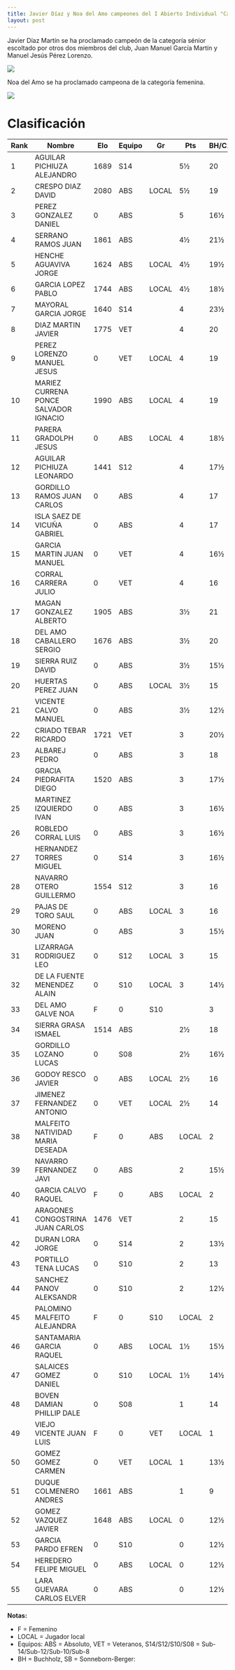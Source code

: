 ```yaml
---
title: Javier Díaz y Noa del Amo campeones del I Abierto Individual "Cabanillas 4 Torres"
layout: post
---
```


Javier Díaz Martín se ha proclamado campeón de la categoría sénior escoltado por otros dos miembros del club, Juan Manuel García Martín y Manuel Jesús Pérez Lorenzo.

![](/assets/2025-09-28-torneo-cabanillas-veteranos.jpg)

Noa del Amo se ha proclamado campeona de la categoría femenina.

![](/assets/2025-09-28-torneo-cabanillas-femenino.jpg)

# Clasificación

| Rank | Nombre | Elo | Equipo | Gr | Pts | BH/C1 | BH | SB |
|------|--------|-----|--------|----|----|-------|----|----|
| 1 | AGUILAR PICHIUZA ALEJANDRO | 1689 | S14 | | 5½ | 20 | 21½ | 18,75 |
| 2 | CRESPO DIAZ DAVID | 2080 | ABS | LOCAL | 5½ | 19 | 19½ | 16,75 |
| 3 | PEREZ GONZALEZ DANIEL | 0 | ABS | | 5 | 16½ | 19 | 15,00 |
| 4 | SERRANO RAMOS JUAN | 1861 | ABS | | 4½ | 21½ | 24½ | 17,00 |
| 5 | HENCHE AGUAVIVA JORGE | 1624 | ABS | LOCAL | 4½ | 19½ | 22½ | 16,25 |
| 6 | GARCIA LOPEZ PABLO | 1744 | ABS | LOCAL | 4½ | 18½ | 20½ | 14,75 |
| 7 | MAYORAL GARCIA JORGE | 1640 | S14 | | 4 | 23½ | 26½ | 15,50 |
| 8 | DIAZ MARTIN JAVIER | 1775 | VET | | 4 | 20 | 23 | 13,00 |
| 9 | PEREZ LORENZO MANUEL JESUS | 0 | VET | LOCAL | 4 | 19 | 22 | 13,00 |
| 10 | MARIEZ CURRENA PONCE SALVADOR IGNACIO | 1990 | ABS | LOCAL | 4 | 19 | 21½ | 13,50 |
| 11 | PARERA GRADOLPH JESUS | 0 | ABS | LOCAL | 4 | 18½ | 20½ | 11,50 |
| 12 | AGUILAR PICHIUZA LEONARDO | 1441 | S12 | | 4 | 17½ | 19 | 11,00 |
| 13 | GORDILLO RAMOS JUAN CARLOS | 0 | ABS | | 4 | 17 | 19 | 10,75 |
| 14 | ISLA SAEZ DE VICUÑA GABRIEL | 0 | ABS | | 4 | 17 | 17½ | 10,50 |
| 15 | GARCIA MARTIN JUAN MANUEL | 0 | VET | | 4 | 16½ | 17 | 10,00 |
| 16 | CORRAL CARRERA JULIO | 0 | VET | | 4 | 16 | 19 | 12,00 |
| 17 | MAGAN GONZALEZ ALBERTO | 1905 | ABS | | 3½ | 21 | 22 | 9,75 |
| 18 | DEL AMO CABALLERO SERGIO | 1676 | ABS | | 3½ | 20 | 23 | 12,25 |
| 19 | SIERRA RUIZ DAVID | 0 | ABS | | 3½ | 15½ | 17 | 7,25 |
| 20 | HUERTAS PEREZ JUAN | 0 | ABS | LOCAL | 3½ | 15 | 16½ | 7,25 |
| 21 | VICENTE CALVO MANUEL | 0 | ABS | | 3½ | 12½ | 14½ | 8,25 |
| 22 | CRIADO TEBAR RICARDO | 1721 | VET | | 3 | 20½ | 23½ | 10,00 |
| 23 | ALBAREJ PEDRO | 0 | ABS | | 3 | 18 | 19½ | 7,50 |
| 24 | GRACIA PIEDRAFITA DIEGO | 1520 | ABS | | 3 | 17½ | 19½ | 8,50 |
| 25 | MARTINEZ IZQUIERDO IVAN | 0 | ABS | | 3 | 16½ | 18½ | 6,50 |
| 26 | ROBLEDO CORRAL LUIS | 0 | ABS | | 3 | 16½ | 18 | 8,25 |
| 27 | HERNANDEZ TORRES MIGUEL | 0 | S14 | | 3 | 16½ | 18 | 6,50 |
| 28 | NAVARRO OTERO GUILLERMO | 1554 | S12 | | 3 | 16 | 17½ | 5,00 |
| 29 | PAJAS DE TORO SAUL | 0 | ABS | LOCAL | 3 | 16 | 16½ | 5,50 |
| 30 | MORENO JUAN | 0 | ABS | | 3 | 15½ | 16½ | 5,00 |
| 31 | LIZARRAGA RODRIGUEZ LEO | 0 | S12 | LOCAL | 3 | 15 | 16 | 5,50 |
| 32 | DE LA FUENTE MENENDEZ ALAIN | 0 | S10 | LOCAL | 3 | 14½ | 16 | 5,50 |
| 33 | DEL AMO GALVE NOA | F | 0 | S10 | | 3 | 13½ | 15 | 5,00 |
| 34 | SIERRA GRASA ISMAEL | 1514 | ABS | | 2½ | 18 | 19½ | 4,50 |
| 35 | GORDILLO LOZANO LUCAS | 0 | S08 | | 2½ | 16½ | 17 | 3,50 |
| 36 | GODOY RESCO JAVIER | 0 | ABS | LOCAL | 2½ | 16 | 17½ | 4,75 |
| 37 | JIMENEZ FERNANDEZ ANTONIO | 0 | VET | LOCAL | 2½ | 14 | 15 | 3,75 |
| 38 | MALFEITO NATIVIDAD MARIA DESEADA | F | 0 | ABS | LOCAL | 2 | 18½ | 21 | 5,50 |
| 39 | NAVARRO FERNANDEZ JAVI | 0 | ABS | | 2 | 15½ | 16½ | 3,00 |
| 40 | GARCIA CALVO RAQUEL | F | 0 | ABS | LOCAL | 2 | 15½ | 16 | 3,50 |
| 41 | ARAGONES CONGOSTRINA JUAN CARLOS | 1476 | VET | | 2 | 15 | 15½ | 1,50 |
| 42 | DURAN LORA JORGE | 0 | S14 | | 2 | 13½ | 14½ | 3,50 |
| 43 | PORTILLO TENA LUCAS | 0 | S10 | | 2 | 13 | 14 | 3,50 |
| 44 | SANCHEZ PANOV ALEKSANDR | 0 | S10 | | 2 | 12½ | 13 | 1,50 |
| 45 | PALOMINO MALFEITO ALEJANDRA | F | 0 | S10 | LOCAL | 2 | 12 | 12½ | 1,50 |
| 46 | SANTAMARIA GARCIA RAQUEL | 0 | ABS | LOCAL | 1½ | 15½ | 16½ | 2,75 |
| 47 | SALAICES GOMEZ DANIEL | 0 | S10 | LOCAL | 1½ | 14½ | 15½ | 2,25 |
| 48 | BOVEN DAMIAN PHILLIP DALE | 0 | S08 | | 1 | 14 | 15½ | 1,50 |
| 49 | VIEJO VICENTE JUAN LUIS | F | 0 | VET | LOCAL | 1 | 14 | 14½ | 0,50 |
| 50 | GOMEZ GOMEZ CARMEN | 0 | VET | LOCAL | 1 | 13½ | 13½ | 0,00 |
| 51 | DUQUE COLMENERO ANDRES | 1661 | ABS | | 1 | 9 | 9½ | 0,50 |
| 52 | GOMEZ VAZQUEZ JAVIER | 1648 | ABS | LOCAL | 0 | 12½ | 13½ | 0,00 |
| 53 | GARCIA PARDO EFREN | 0 | S10 | | 0 | 12½ | 13½ | 0,00 |
| 54 | HEREDERO FELIPE MIGUEL | 0 | ABS | LOCAL | 0 | 12½ | 13½ | 0,00 |
| 55 | LARA GUEVARA CARLOS ELVER | 0 | ABS | | 0 | 12½ | 13½ | 0,00 |

**Notas:**
- F = Femenino
- LOCAL = Jugador local
- Equipos: ABS = Absoluto, VET = Veteranos, S14/S12/S10/S08 = Sub-14/Sub-12/Sub-10/Sub-8
- BH = Buchholz, SB = Sonneborn-Berger: